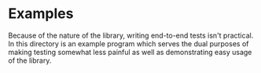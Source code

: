 Examples
========
Because of the nature of the library, writing end-to-end tests isn't practical.
In this directory is an example program which serves the dual purposes of
making testing somewhat less painful as well as demonstrating easy usage of the
library.
